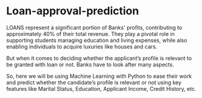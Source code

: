 # Loan-approval-prediction


LOANS represent a significant portion of Banks' profits, contributing to approximately 40% of their total revenue. They play a pivotal role in supporting students managing education and living expenses, while also enabling individuals to acquire luxuries like houses and cars.

But when it comes to deciding whether the applicant’s profile is relevant to be granted with loan or not. Banks have to look after many aspects.

So, here we will be using Machine Learning with Python to ease their work and predict whether the candidate’s profile is relevant or not using key features like Marital Status, Education, Applicant Income, Credit History, etc.
